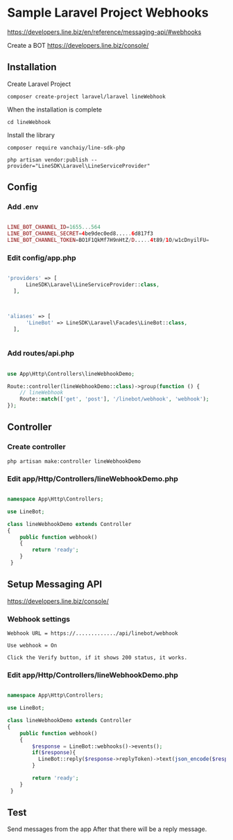 # Sample Laravel Project Webhooks

https://developers.line.biz/en/reference/messaging-api/#webhooks

Create a BOT https://developers.line.biz/console/

## Installation

Create Laravel Project

```
composer create-project laravel/laravel lineWebhook
```

When the installation is complete

```
cd lineWebhook
```

Install the library

```
composer require vanchaiy/line-sdk-php
```

```
php artisan vendor:publish --provider="LineSDK\Laravel\LineServiceProvider"
```


## Config
### Add .env

```php

LINE_BOT_CHANNEL_ID=1655...564
LINE_BOT_CHANNEL_SECRET=4be9dec0ed8.....6d817f3
LINE_BOT_CHANNEL_TOKEN=BO1F1QkMf7H9nHtZ/D.....4t89/1O/w1cDnyilFU=

```

### Edit config/app.php

```php

'providers' => [
      LineSDK\Laravel\LineServiceProvider::class,
  ],
  
```

```php

'aliases' => [
      'LineBot' => LineSDK\Laravel\Facades\LineBot::class,
  ],
  
```

### Add routes/api.php

```php

use App\Http\Controllers\lineWebhookDemo;

Route::controller(lineWebhookDemo::class)->group(function () {
    // lineWebhook
    Route::match(['get', 'post'], '/linebot/webhook', 'webhook');
});

```

## Controller


### Create controller

```
php artisan make:controller lineWebhookDemo
```

### Edit  app/Http/Controllers/lineWebhookDemo.php

```php

namespace App\Http\Controllers;

use LineBot;

class lineWebhookDemo extends Controller
{
    public function webhook()
    {
        return 'ready';
    }
 }
```

## Setup Messaging API

https://developers.line.biz/console/

### Webhook settings

```
Webhook URL = https://............./api/linebot/webhook

Use webhook = On

Click the Verify button, if it shows 200 status, it works.
```

### Edit  app/Http/Controllers/lineWebhookDemo.php

```php

namespace App\Http\Controllers;

use LineBot;

class lineWebhookDemo extends Controller
{
    public function webhook()
    {
        $response = LineBot::webhooks()->events();
        if($response){
          LineBot::reply($response->replyToken)->text(json_encode($response));
        }

        return 'ready';
    }
 }
```

## Test

Send messages from the app After that there will be a reply message.
